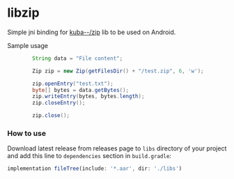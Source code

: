 # libzip
Simple jni binding for [kuba--/zip](https://github.com/kuba--/zip) lib to be used on Android.

Sample usage
```java
        String data = "File content";

        Zip zip = new Zip(getFilesDir() + "/test.zip", 6, 'w');

        zip.openEntry("test.txt");
        byte[] bytes = data.getBytes();
        zip.writeEntry(bytes, bytes.length);
        zip.closeEntry();

        zip.close();
```

### How to use
Download latest release from releases page to `libs` directory of your project and add this line to `dependencies` section in `build.gradle`:
```js
implementation fileTree(include: '*.aar', dir: './libs')
```
